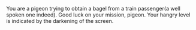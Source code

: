 You are a pigeon trying to obtain a bagel from a train passenger(a well spoken one indeed).
Good luck on your mission, pigeon.
Your hangry level is indicated by the darkening of the screen.

